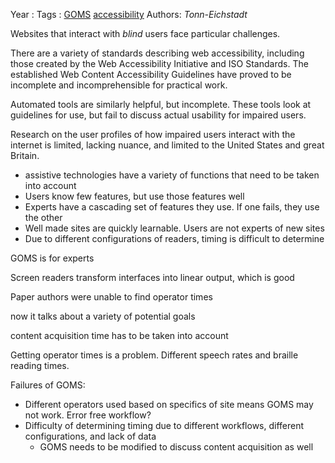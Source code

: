 Year   :
Tags   : [GOMS](GOMS.md) [accessibility](accessibility.md) 
Authors: *Tonn-Eichstadt*

Websites that interact with *blind* users face particular challenges.

There are a variety of standards describing web accessibility, including those created by the Web Accessibility Initiative and ISO Standards. The established Web Content Accessibility Guidelines have proved to be incomplete and incomprehensible for practical work. 

Automated tools are similarly helpful, but incomplete. These tools look at guidelines for use, but fail to discuss actual usability for impaired users.

Research on the user profiles of how impaired users interact with the internet is limited, lacking nuance, and limited to the United States and great Britain. 

* assistive technologies have a variety of functions that need to be taken into account
* Users know few features, but use those features well
* Experts have a cascading set of features they use. If one fails, they use the other
* Well made sites are quickly learnable. Users are not experts of new sites
* Due to different configurations of readers, timing is difficult to determine

GOMS is for experts

Screen readers transform interfaces into linear output, which is good

Paper authors were unable to find operator times

now it talks about a variety of potential goals

content acquisition time has to be taken into account

Getting operator times is a problem. Different speech rates and braille reading times. 

Failures of GOMS: 

* Different operators used based on specifics of site means GOMS may not work. Error free workflow?
* Difficulty of determining timing due to different workflows, different configurations, and lack of data
  * GOMS needs to be modified to discuss content acquisition as well
